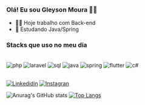 ### Olá! Eu sou Gleyson Moura 👨‍💻

* 🧑‍💻 Hoje trabalho com Back-end
* 📜 Estudando Java/Spring

### Stacks que uso no meu dia

<div style="display: inline_block"><br/>
    <img align="center" alt="php" src="https://img.shields.io/badge/PHP-777BB4?style=for-the-badge&logo=php&logoColor=white"/>
    <img align="center" alt="laravel" src="https://img.shields.io/badge/Laravel-FF2D20?style=for-the-badge&logo=laravel&logoColor=white"/>
    <img align="center" alt="sql" src="https://img.shields.io/badge/MySQL-00000F?style=for-the-badge&logo=mysql&logoColor=white"/>
    <img align="center" alt="java" src="https://img.shields.io/badge/Java-ED8B00?style=for-the-badge&logo=java&logoColor=white"/>
    <img align="center" alt="spring" src="https://img.shields.io/badge/Spring-6DB33F?style=for-the-badge&logo=spring&logoColor=white"/>
    <img align="center" alt="flutter" src="https://img.shields.io/badge/Flutter-02569B?style=for-the-badge&logo=flutter&logoColor=white"/>
    <img align="center" alt="c#" src="https://img.shields.io/badge/.NET-5C2D91?style=for-the-badge&logo=.net&logoColor=white"/>
</div><br/>


[![Linkedidin](https://img.shields.io/badge/LinkedIn-0077B5?style=for-the-badge&logo=linkedin&logoColor=white)](https://www.linkedin.com/in/gleyson-moura-b1059ba1/)
[![Instagran](https://img.shields.io/badge/Instagram-E4405F?style=for-the-badge&logo=instagram&logoColor=white)](https://www.instagram.com/gleysonmoura/)

![Anurag's GitHub stats](https://github-readme-stats.vercel.app/api?username=gleysonmoura&show_icons=true&theme=merko)
[![Top Langs](https://github-readme-stats.vercel.app/api/top-langs/?username=gleysonmoura&layout=compact&langs_count=16&theme=merko)](https://github.com/anuraghazra/github-readme-stats)
